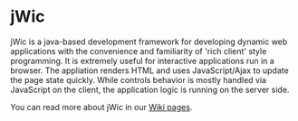 jWic
====

jWic is a java-based development framework for developing dynamic web applications 
with the convenience and familiarity of 'rich client' style programming. It is 
extremely useful for interactive applications run in a browser. The appliation
renders HTML and uses JavaScript/Ajax to update the page state quickly. While
controls behavior is mostly handled via JavaScript on the client, the application
logic is running on the server side.

You can read more about jWic in our [Wiki pages](https://github.com/xwic/jWic/wiki). 

